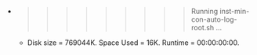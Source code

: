 * >>>>>>>>> Running inst-min-con-auto-log-root.sh ...
  * Disk size = 769044K. Space Used = 16K. Runtime = 00:00:00:00.
